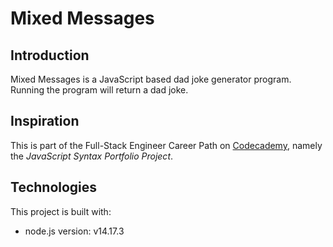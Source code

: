 # Mixed Messages

## Introduction
Mixed Messages is a JavaScript based dad joke generator program. Running the program will return a dad joke.

## Inspiration
This is part of the Full-Stack Engineer Career Path on [Codecademy](https://www.codecademy.com/learn), namely the *JavaScript Syntax Portfolio Project*.

## Technologies
This project is built with:
- node.js version: v14.17.3
